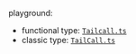 
playground: 

- functional type: [`Tailcall.ts`](https://www.typescriptlang.org/zh/play?#code/C4TwDgpgBAKghgSwDYGM5KVAPDAfFAXigG8oALCOAEwC5YAaKYRJOgCgEpD95k0McuRlQD2AOwh0ARiJFJKYqAF8oAbgCwAKC0pxAZ2CwW-TES1tRE6bPlwxXAvi056+NhWp0YDp5rbNkdh8jPnQkQQ4tL2MwwW4oLSgkhM1kqDZSD1pySipGANYmFmFxSShLaCUuOD0Q1DDsPDUtLV56jAA6CsIUlzcsr0jNaNCBJscUtMTktpN04AAnAFcILndcrmm0pLZOeNJgMgWRAHcoCTOAUQXjhbYAIjERQwQAWzB5V4gxYAgqe44qmUXA02k0szCHTmZk0fXmLCC8QhY1wQxG7XC418U1SMxiGHSADN0HpVukxEsCTUoHYQGsCiCWuD8UgOgAlACqADkes4YK50qSkIT0SYIlFYPEtMQtlB5IZOVyuQBJLkAcR6QsJoLSJzIyGgbAAhIqVequqVNrikqRTaqNUQ7eaCulAcpZQsIMAlgtFE61R0ss1NCpQUymboxAYoJ7Xry-GI6BTXlIIAtGAsk0sU2m0XUxcnUwt8I5ZbK2IosDGuAB+fOQioVq1pUWQky7YKxisAWnT1cZYJ0+kMYAQkCQCAkPThbAAHoN4lg2QK2CL0vPYME2cFR+PJxBdoS1rOOAOtLuIBOp2wuwBGAAMj6fACZ6M-T+XkazFUM0mxI3ocgQB0SAiAA5m6AD0kFQPejAnOIADkhgGHAKAANZQCIABuaaEqBJxMkAA)
- classic type: [`TailCall.ts`](https://www.typescriptlang.org/zh/play?#code/MYGwhgzhAEAqYEsQGEwhAWAFAB5YD5psBvbac6YAewDsIAXAJwFdh6rGyKAKLiigA7MARiATBojAKZgAJrRABPaAgjIqAWwEgp9KQC5owqlR1ga0ADR9+0IaPGSZ8mkqcRmIeodhWb-ezEJaTkFZRopAA96VHRDbgBKaABeQngkWJA8QmssfiTiAF9oAG4bGwYwekcXKRts7gA3NGYDOASbH0QUNCyCIjyKUkHbJ3pmRgsIgHc4bszuJlbLaGaQZehElMJiaHoAC0YqWZnoAFFGI8ZuACIaKnoVLR0NKRo9WRuEkuhCpLKRr9SuVAZVqhJgL16gRuBFopl4klUnMMr1sh1AV1UehsgN+MNRuRpONJtBTukeuhuAAzNAQKQrGieEDQSCsmiKRlRGK9b42YoA-g2BA0RpUADWUkSPjxQ38FB0j3o3UhcRRlL6hGSe32qmBgP4011Ok2AEJlUhVSAAHSqdTPXRSJLy8i7C0gK0pPYq3rWuE8qn-IGCwnEiYWd1W63SDxefX8AXYRNYbDUOiPaQaL3YWGGJkaYRSRgrRh55gFosYrEanD5wuMLX4EH8WHQHCSJIAfnVmWttVhzsxPd9Vu4W2RmdhAFpix3-thU7QIKYpNaQFQAObcScARgADAfDzvLAAmBK20USqUJb7QAD0d+g00Q9BW5gghh32CAA)
